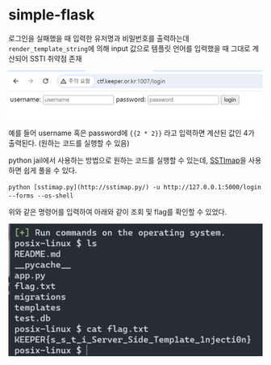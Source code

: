 # simple-flask

로그인을 실패했을 때 입력한 유저명과 비밀번호를 출력하는데 `render_template_string`에 의해 input 값으로 템플릿 언어를 입력했을 때 그대로 계산되어 SSTI 취약점 존재

![alt text](img/image.png)

예를 들어 username 혹은 password에 `{{2 * 2}}` 라고 입력하면 계산된 값인 4가 출력된다. (원하는 코드를 실행할 수 있음)

python jail에서 사용하는 방법으로 원하는 코드를 실행할 수 있는데, [SSTImap](https://github.com/vladko312/SSTImap)을 사용하면 쉽게 풀을 수 있다.

`python [sstimap.py](http://sstimap.py/) -u http://127.0.0.1:5000/login --forms --os-shell`

위와 같은 명령어를 입력하여 아래와 같이 조회 및 flag를 확인할 수 있었다.

![alt text](img/image-1.png)
